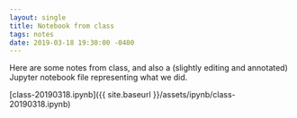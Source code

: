 ```yaml
---
layout: single
title: Notebook from class
tags: notes
date: 2019-03-18 19:30:00 -0400
---
```


Here are some notes from class, and also a (slightly editing and annotated)
Jupyter notebook file representing what we did.


[class-20190318.ipynb]({{ site.baseurl }}/assets/ipynb/class-20190318.ipynb)

